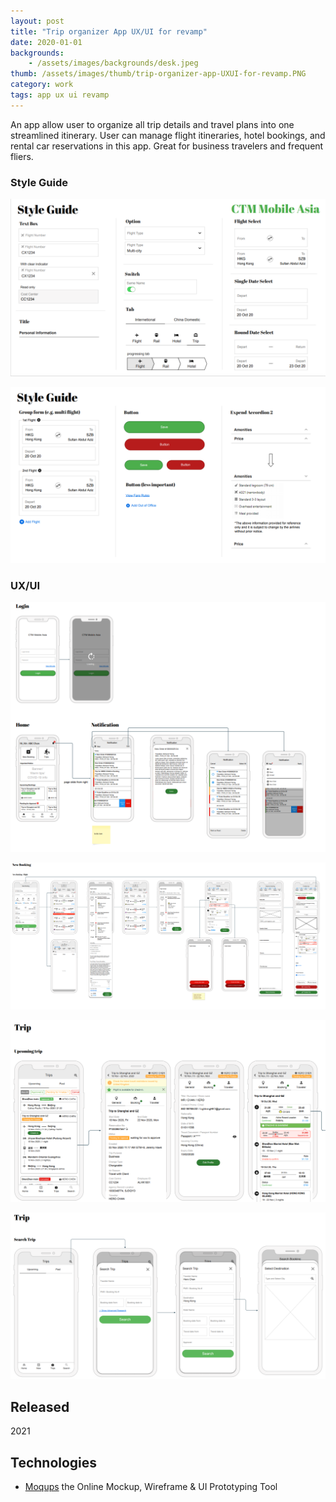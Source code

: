 ```yaml
---
layout: post
title: "Trip organizer App UX/UI for revamp"
date: 2020-01-01
backgrounds:
    - /assets/images/backgrounds/desk.jpeg
thumb: /assets/images/thumb/trip-organizer-app-UXUI-for-revamp.PNG
category: work
tags: app ux ui revamp
---
```


An app allow user to organize all trip details and travel plans into one streamlined itinerary. User can manage flight itineraries, hotel bookings, and rental car reservations in this app. Great for business travelers and frequent fliers.

### Style Guide

![Trip organizer App](/assets/images/blog/App-styleGuide1.PNG)

![Trip organizer App](/assets/images/blog/App-styleGuide2.PNG)

### UX/UI

![Trip organizer App](/assets/images/blog/App1.png)

![Trip organizer App](/assets/images/blog/App2.png)

![Trip organizer App](/assets/images/blog/App3.png)

![Trip organizer App](/assets/images/blog/App4.PNG)

## Released
2021

## Technologies
- [Moqups](https://moqups.com/) the Online Mockup, Wireframe & UI Prototyping Tool
